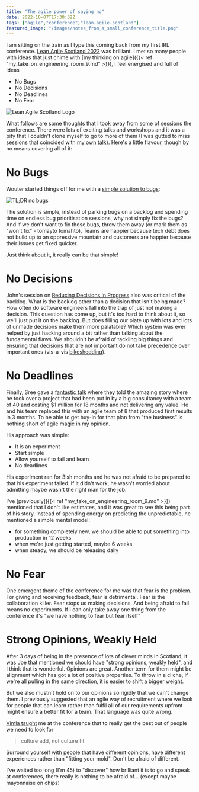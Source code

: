 ```yaml
---
title: "The agile power of saying no"
date: 2022-10-07T17:30:32Z
tags: ["agile","conference","lean-agile-scotland"]
featured_image: "/images/notes_from_a_small_conference_title.png"
---
```


I am sitting on the train as I type this coming back from my first IRL conference. 
[Lean Agile Scotland 2022](https://leanagile.scot/) was brilliant.  I met so many people with ideas that just
chime with [my thinking on agile]({{< ref "my_take_on_engineering_room_9.md" >}}), I feel energised
and full of ideas

* No Bugs
* No Decisions
* No Deadlines
* No Fear

![Lean Agile Scotland Logo](/images/notes_from_a_small_conference_logo.jpg)

What follows are some thoughts that I took away from some of sessions the conference.  There were lots of exciting
talks and workshops and it was a pity that I couldn't clone myself to go to more of them (I was gutted to miss sessions
that coincided with [my own talk](https://leanagile.scot/programme/securing-digital-services-hmrc-digital)).  Here's
a little flavour, though by no means covering all of it:

# No Bugs

Wouter started things off for me with a [simple solution to bugs](https://leanagile.scot/programme/defects-final-countdown):

![TL;DR no bugs](/images/notes_from_a_small_conference_no_bugs.png)

The solution is simple, instead of parking bugs on a backlog and spending time on endless bug prioritisation
sessions, why not simply fix the bugs? And if we don't want to fix those bugs, throw them away (or mark them as 
"won't fix" - tomayto tomahto).  Teams are happier because tech debt does not build up to an oppressive mountain and
customers are happier because their issues get fixed quicker.

Just think about it, it really can be that simple!

# No Decisions

John's session on [Reducing Decisions in Progress](https://leanagile.scot/programme/limit-your-dip-decisions-progress-why-decisions-are-hard-how-make-them-easier)
also was critical of the backlog.  What is the backlog 
other than a decision that isn't being made?  How often do software engineers fall into the trap of just 
not making a decision.  This question has come up, but it's too hard to think about it, so we'll just put it on the
backlog.  But does filling our plate up with lots and lots of unmade decisions make them more palatable?  Which system
was ever helped by just hacking around a bit rather than talking about the fundamental flaws.  We shouldn't be afraid
of tackling big things and ensuring that decisions that are not important do not take precedence over 
important ones (vis-a-vis [bikeshedding](https://en.wikipedia.org/wiki/Law_of_triviality)).

# No Deadlines

Finally, Sree gave a [fantastic talk](https://leanagile.scot/programme/machine-learning-travelopia) where they told 
the amazing story where he took over a project that had been
put in by a big consultancy with a team of 40 and costing $1 million for 18 months and not delivering any value.
He and his team replaced this with an agile team of 8 that produced first results in 3 months.  To be able to get 
buy-in for that plan from "the business" is nothing short of agile magic in my opinion.

His approach was simple: 

- It is an experiment
- Start simple
- Allow yourself to fail and learn
- No deadlines

His experiment ran for 3ish months and he was not afraid to be prepared to that his experiment failed.  If it didn't
work, he wasn't worried about admitting maybe wasn't the right man for the job.

I've [previously]({{< ref "my_take_on_engineering_room_9.md" >}}) mentioned that I don't like estimates, and it 
was great to see this being part of his story.  Instead of spending energy on predicting the unpredictable, he mentioned
a simple mental model:

- for something completely new, we should be able to put something into production in 12 weeks
- when we're just getting started, maybe 6 weeks
- when steady, we should be releasing daily

# No Fear

One emergent theme of the conference for me was that fear is the problem.  For giving and receiving feedback, fear is
detrimental. Fear is the collaboration killer. Fear stops us making decisions. And being afraid to fail means no 
experiments.  If I can only take away one thing from the conference it's "we have nothing to fear but fear itself"

# Strong Opinions, Weakly Held

After 3 days of being in the presence of lots of clever minds in Scotland, it was Joe that mentioned we should have
"strong opinions, weakly held", and I think that is wonderful.  Opinions are great. Another term for them might be
alignment which has got a lot of positive properties. To throw in a cliche, if we're all pulling in the same
direction, it is easier to shift a bigger weight.

But we also mustn't hold on to our opinions so rigidly that we can't change them. I previously suggested that
an agile way of recruitment where we look for people that can learn rather than fulfil all of our requirements
upfront might ensure a better fit for a team. That language was quite wrong.

[Vimla taught](https://leanagile.scot/programme/crisis-culture-how-cope-chaos) me at the conference that to 
really get the best out of people we need to look for

> culture add, not culture fit

Surround yourself with people that have different opinions, have different experiences rather than "fitting your mold".
Don't be afraid of different.

I've waited too long (I'm 45) to "discover" how brilliant it is to go and speak at conferences, there really is nothing to be 
afraid of... (except maybe mayonnaise on chips)
